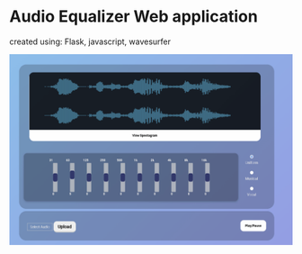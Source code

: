 # Audio Equalizer Web application 
created using: Flask, javascript, wavesurfer

![Alt Text](https://github.com/Amrmohamed090/Audio-Equalizer/blob/main/GIF.gif)

 
